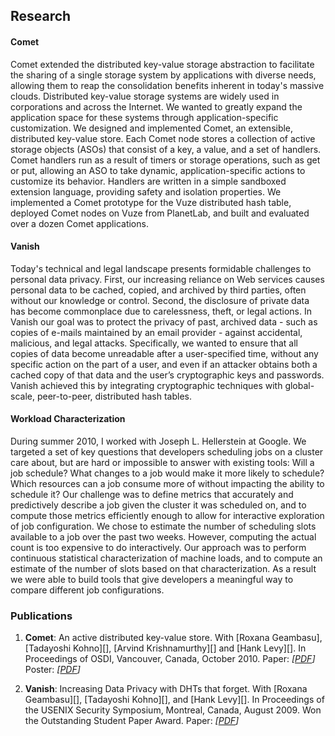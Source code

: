 ## Research

#### Comet
Comet extended the distributed key-value storage abstraction to facilitate the sharing of a single storage system by applications with diverse needs, allowing them to reap the consolidation benefits inherent in today's massive clouds. Distributed key-value storage systems are widely used in corporations and across the Internet. We wanted to greatly expand the application space for these systems through application-specific customization. We designed and implemented Comet, an extensible, distributed key-value store. Each Comet node stores a collection of active storage objects (ASOs) that consist of a key, a value, and a set of handlers. Comet handlers run as a result of timers or storage operations, such as get or put, allowing an ASO to take dynamic, application-specific actions to customize its behavior. Handlers are written in a simple sandboxed extension language, providing safety and isolation properties. We implemented a Comet prototype for the Vuze distributed hash table, deployed Comet nodes on Vuze from PlanetLab, and built and evaluated over a dozen Comet applications.

#### Vanish
Today's technical and legal landscape presents formidable challenges to personal data privacy. First, our increasing reliance on Web services causes personal data to be cached, copied, and archived by third parties, often without our knowledge or control. Second, the disclosure of private data has become commonplace due to carelessness, theft, or legal actions. In Vanish our goal was to protect the privacy of past, archived data - such as copies of e-mails maintained by an email provider - against accidental, malicious, and legal attacks. Specifically, we wanted to ensure that all copies of data become unreadable after a user-specified time, without any specific action on the part of a user, and even if an attacker obtains both a cached copy of that data and the user’s cryptographic keys and passwords. Vanish achieved this by integrating cryptographic techniques with global-scale, peer-to-peer, distributed hash tables.

#### Workload Characterization
During summer 2010, I worked with Joseph L. Hellerstein at Google. We targeted a set of key questions that developers scheduling jobs on a cluster care about, but are hard or impossible to answer with existing tools: Will a job schedule? What changes to a job would make it more likely to schedule? Which resources can a job consume more of without impacting the ability to schedule it? Our challenge was to define metrics that accurately and predictively describe a job given the cluster it was scheduled on, and to compute those metrics efficiently enough to allow for interactive exploration of job configuration. We chose to estimate the number of scheduling slots available to a job over the past two weeks. However, computing the actual count is too expensive to do interactively. Our approach was to perform continuous statistical characterization of machine loads, and to compute an estimate of the number of slots based on that characterization. As a result we were able to build tools that give developers a meaningful way to compare different job configurations.

### Publications

1. __Comet__: An active distributed key-value store. With [Roxana Geambasu], [Tadayoshi Kohno][], [Arvind Krishnamurthy][] and [Hank Levy][]. In Proceedings of OSDI, Vancouver, Canada, October 2010. 
Paper: _\[[PDF](papers/comet-osdi2010.pdf)\]_ Poster: _\[[PDF](papers/comet-poster.pdf)\]_

2. __Vanish__: Increasing Data Privacy with DHTs that forget. With [Roxana Geambasu][], [Tadayoshi Kohno][], and [Hank Levy][]. In Proceedings of the USENIX Security Symposium, Montreal, Canada, August 2009.
Won the Outstanding Student Paper Award.
Paper: _\[[PDF](papers/vanish-usenixsec09.pdf)\]_
